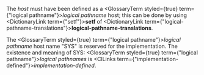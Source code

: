  



The *host* must have been defined as a <GlossaryTerm styled={true} term={"logical pathname"}><i>logical pathname</i></GlossaryTerm> host; this can be done by using <DictionaryLink  term={"setf"}><b>setf</b></DictionaryLink> of <DictionaryLink  term={"logical-pathname-translations"}><b>logical-pathname-translations</b></DictionaryLink>. 



The <GlossaryTerm styled={true} term={"logical pathname"}><i>logical pathname</i></GlossaryTerm> host name "SYS" is reserved for the implementation. The existence and meaning of SYS: <GlossaryTerm styled={true} term={"logical pathname"}><i>logical pathnames</i></GlossaryTerm> is <ClLinks  term={"implementation-defined"}><i>implementation-defined</i></ClLinks>. 



